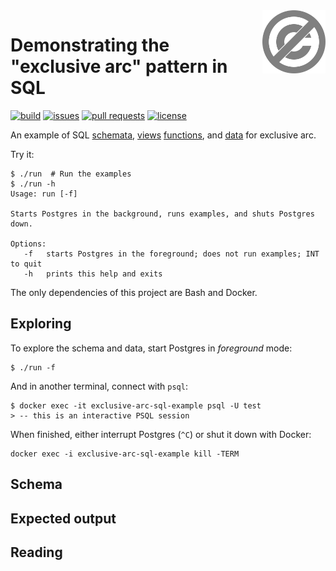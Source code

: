<a href="./LICENSE.md">
<img src="./images/public-domain.svg" alt="Public Domain"
align="right" width="20%" height="auto"/>
</a>

# Demonstrating the "exclusive arc" pattern in SQL

[![build](https://github.com/binkley/exclusive-arc-sql-example/workflows/build/badge.svg)](https://github.com/binkley/exclusive-arc-sql-example/actions)
[![issues](https://img.shields.io/github/issues/binkley/exclusive-arc-sql-example.svg)](https://github.com/binkley/exclusive-arc-sql-example/issues/)
[![pull requests](https://img.shields.io/github/issues-pr/binkley/exclusive-arc-sql-example.svg)](https://github.com/binkley/exclusive-arc-sql-example/pulls)
[![license](https://img.shields.io/badge/license-Public%20Domain-blue.svg)](http://unlicense.org/)

An example of SQL [schemata](./docker-entrypoint-initdb.d/00-schemata.sql),
[views](./docker-entrypoint-initdb.d/01-views.sql)
[functions](./docker-entrypoint-initdb.d/02-funcs.sql), and
[data](./docker-entrypoint-initdb.d/03-data.sql) for exclusive arc.

Try it:

```
$ ./run  # Run the examples
$ ./run -h
Usage: run [-f]

Starts Postgres in the background, runs examples, and shuts Postgres down.

Options:
   -f   starts Postgres in the foreground; does not run examples; INT to quit
   -h   prints this help and exits
```

The only dependencies of this project are Bash and Docker.

## Exploring

To explore the schema and data, start Postgres in _foreground_ mode:
```
$ ./run -f
```
And in another terminal, connect with `psql`:
```
$ docker exec -it exclusive-arc-sql-example psql -U test
> -- this is an interactive PSQL session
```
When finished, either interrupt Postgres (`^C`) or shut it down with Docker:
```
docker exec -i exclusive-arc-sql-example kill -TERM 
```

## Schema

## Expected output

## Reading
